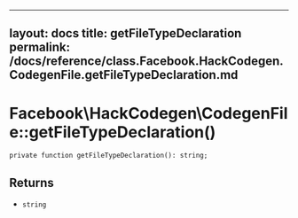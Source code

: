 
***

layout: docs
title: getFileTypeDeclaration
permalink: /docs/reference/class.Facebook.HackCodegen.CodegenFile.getFileTypeDeclaration.md
---







# Facebook\\HackCodegen\\CodegenFile::getFileTypeDeclaration()




``` Hack
private function getFileTypeDeclaration(): string;
```




## Returns




* ` string `